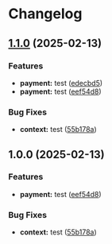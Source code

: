 # Changelog

## [1.1.0](https://github.com/mtruongsa/release-please/compare/payment-v1.0.0...payment@v1.1.0) (2025-02-13)


### Features

* **payment:** test ([edecbd5](https://github.com/mtruongsa/release-please/commit/edecbd5cfc988871618ca8518c959deeca206faf))
* **payment:** test ([eef54d8](https://github.com/mtruongsa/release-please/commit/eef54d8d6740929700974c3d3558cc614dc3b82b))


### Bug Fixes

* **context:** test ([55b178a](https://github.com/mtruongsa/release-please/commit/55b178ac4747fb35fc69c920bbf4fcb47e7a3179))

## 1.0.0 (2025-02-13)


### Features

* **payment:** test ([eef54d8](https://github.com/mtruongsa/release-please/commit/eef54d8d6740929700974c3d3558cc614dc3b82b))


### Bug Fixes

* **context:** test ([55b178a](https://github.com/mtruongsa/release-please/commit/55b178ac4747fb35fc69c920bbf4fcb47e7a3179))
